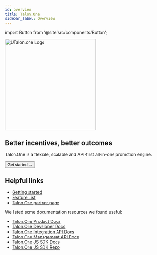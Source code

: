 ```yaml
---
id: overview
title: Talon.One
sidebar_label: Overview
---
```


import Button from '@site/src/components/Button';


<a href="https://talon.one/" rel="noreferrer noopener" target="_blank" aria-label="visit the Talon.one site" className="invert">
  <img src="/docs/img/docs/platform/talonone-logo.svg" alt="UTalon.one Logo" width="300"/>
</a>

## Better incentives, better outcomes

Talon.One is a flexible, scalable and API-first all-in-one promotion engine.

<Button variant="contained" size="medium" href="/docs/integrations/talonone/getting-started">
  Get started →
</Button>
<div className="mb60"></div>




## Helpful links

- [Getting started](/docs/integrations/talonone/getting-started)
- [Feature List](/docs/integrations/talonone/features)
- [Talon.One partner page](https://www.talon.one/technology-partners/deity)

We listed some documentation resources we found useful:

- [Talon.One Product Docs](https://docs.talon.one/docs/product/understanding-talonone/)
- [Talon.One Developer Docs](https://docs.talon.one/docs/dev/getting-started/overview/)
- [Talon.One Integration API Docs](https://docs.talon.one/integration-api/)
- [Talon.One Management API Docs](https://docs.talon.one/management-api/)
- [Talon.One JS SDK Docs](https://docs.talon.one/docs/dev/sdks/overview/)
- [Talon.One JS SDK Repo](https://github.com/talon-one/talon_one.js)


